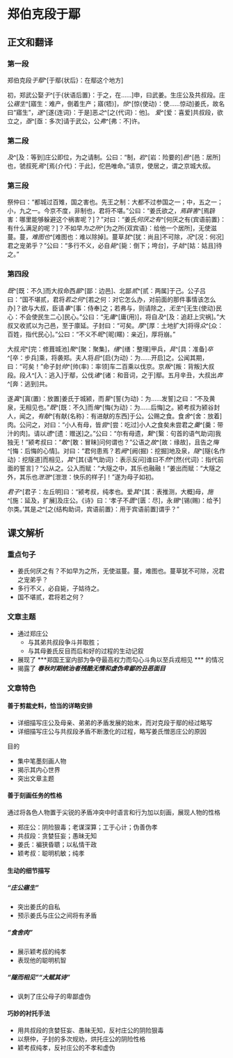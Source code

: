 # 郑伯克段于鄢

## 正文和翻译

### 第一段
郑伯克段*于鄢*^[于鄢{状后}：在鄢这个地方]


初，郑武公娶*于*^[于{状语后置}：于之，在……]申，曰武姜。生庄公及共叔段。庄公*寤生*^[寤生：难产，倒着生产；寤(牾)]，*惊*^[惊{使动}：使……惊动]姜氏，故名曰“寤生”，*遂*^[遂{连词}：于是]恶*之*^[之{代词}：他]。
*爱*^[爱：喜爱]共叔段，欲立之，*亟*^[亟：多次]请于武公，公*弗*^[弗：不]许。


### 第二段

*及*^[及：等到]庄公即位，为之请制。公曰：“制，*岩*^[岩：险要的]*邑*^[邑：居所]也，虢叔死*焉*^[焉{介代}：于此]，佗邑唯命。”请京，使居之，谓之京城大叔。

### 第三段

祭仲曰：“都城过百雉，国之害也。先王之制：大都不过参国之一；中，五之一；小，九之一。今京不度，非制也，君将不堪。”公曰：“姜氏欲之，*焉辟害*^[焉辟害：哪里能够躲避这个祸害呢？]？”对曰：“姜氏*何厌之有*^[何厌之有{宾语前置}：有什么满足的呢？]？不如早*为之所*^[为之所{双宾语}：给他一个居所]，无使滋蔓。蔓，*难图也*^[难图也：难以除掉]。蔓草*犹*^[犹：尚且]不可除，*况*^[况：何况]君之宠弟乎？”公曰：“多行不义，必自*毙*^[毙：倒下；垮台]，子*姑*^[姑：姑且]待之。”

### 第四段

*既*^[既：不久]而大叔命西*鄙*^[鄙：边邑]、北鄙*贰*^[贰：两属]于己。公子吕曰：“国不堪贰，君将*若之何*^[若之何：对它怎么办，对前面的那件事情该怎么办]？欲与大叔，臣请*事*^[事：侍奉]之；若弗与，则请除之，*无生*^[无生{使动}民心：不会使民生二心]民心。”公曰：“无*庸*^[庸(用)]，将自*及*^[及：追赶上灾祸]。”大叔又收贰以为己邑，至于廪延。子封曰：“可矣。*厚*^[厚：土地扩大]将得*众*^[众：百姓，指代民心]。”公曰：“不义不*昵*^[昵(䁥)：亲近]，厚将崩。”


大叔*完*^[完：修葺城池]*聚*^[聚：聚集]，*缮*^[缮：整理]甲兵，*具*^[具：准备]*卒*^[卒：步兵]乘，将袭郑。夫人将*启*^[启{为动}：为……开启]之。公闻其期，曰：“可矣！”命子封*帅*^[帅(率)：率领]车二百乘以伐京。京*叛*^[叛：背叛]大叔段。段*入*^[入：逃入]于鄢，公伐*诸*^[诸：和音词，之于]鄢。五月辛丑，大叔出*奔*^[奔：逃到]共。


遂*寘*^[寘(置)：放置]姜氏于城颍，而*誓*^[誓{为动}：为……发誓]之曰：“不及黄泉，无相见也。”*既*^[既：不久]而*悔*^[悔{为动}：为……后悔]之。颍考叔为颍谷封人，闻之，*有献*^[有献{名称}：有进献的东西]于公。公赐之食。食*舍*^[舍：放着]肉。公问之，对曰：“小人有母，皆*尝*^[尝：吃过]小人之食矣未尝君之*羹*^[羹：带汁的肉]。请以*遗*^[遗：赠送]之。”公曰：“尔有母遗，*繄*^[繄：句首的语气助词]我独无！”颍考叔曰：“*敢*^[敢：冒昧]问何谓也？”公语之*故*^[故：缘故]，且告之*悔*^[悔：后悔的心情]。对曰：“君何患焉？若*阙*^[阙(掘)：挖掘]地及泉，*隧*^[隧{名作动}：挖隧道]而相见，*其*^[其{语气助词}：表示反问]谁曰不*然*^[然{代词}：指代前面的誓言]？”公从之。公入而赋：“大隧之中，其乐也融融！”姜出而赋：“大隧之外，其乐也*泄泄*^[泄泄：快乐的样子]！”遂为母子如初。


*君子*^[君子：左丘明]曰：“颍考叔，纯孝也。爱*其*^[其：表推测，大概]母，*施*^[施：延及，扩展]及庄公。《诗》曰：‘孝子不*匮*^[匮：尽]，永*锡*^[锡(赐)：给予]尔类。’其是*之*^[之{结构助词，宾语前置}：用于宾语前置]谓乎？”


## 课文解析

### 重点句子

- 姜氏何厌之有？不如早为之所，无使滋蔓。蔓，难图也。蔓草犹不可除，况君之宠弟乎？
- 多行不义，必自毙，子姑待之。
- 国不堪贰，君将若之何？

### 文章主题

- 通过郑庄公
  - 与其弟共叔段争斗并取胜；
  - 与其母姜氏反目而后和好的过程的生动记叙
- 展现了 ***郑国王室内部为争夺最高权力而勾心斗角以至兵戎相见 *** 的情况
- 揭露了 ***春秋时期统治者残酷无情和虚伪卑鄙的丑恶面目***

### 文章特色

#### 善于剪裁史料，恰当的详略安排
- 详细描写庄公及母亲、弟弟的矛盾发展的始末，而对克段于鄢的经过略写
- 详细描写庄公与共叔段矛盾不断激化的过程，略写姜氏憎恶庄公的原因

目的
- 集中笔墨刻画人物
- 揭示其内心世界
- 突出文章主题

#### 善于刻画任务的性格

 通过将各色人物置于尖锐的矛盾冲突中时语言和行为加以刻画，展现人物的性格
- 郑庄公：阴险狠毒；老谋深算；工于心计；伪善伪孝
- 共叔段：贪婪狂妄；愚昧无知
- 姜氏：褊狭昏聩；以私情干政
- 颖考叔：聪明机敏；纯孝

#### 生动的细节描写
##### “庄公寤生”
- 突出姜氏的自私
- 预示姜氏与庄公之间将有矛盾
##### “食舍肉”
- 展示颖考叔的纯孝
- 表现他的聪明机智
##### “隧而相见”“大赋其诗”

- 讽刺了庄公母子的卑鄙虚伪

#### 巧妙的衬托手法

- 用共叔段的贪婪狂妄、愚昧无知，反衬庄公的阴险狠毒
- 以祭仲，子封的多次规劝，烘托庄公的阴险性格
- 颖考叔纯孝，反衬庄公的不孝和虚伪